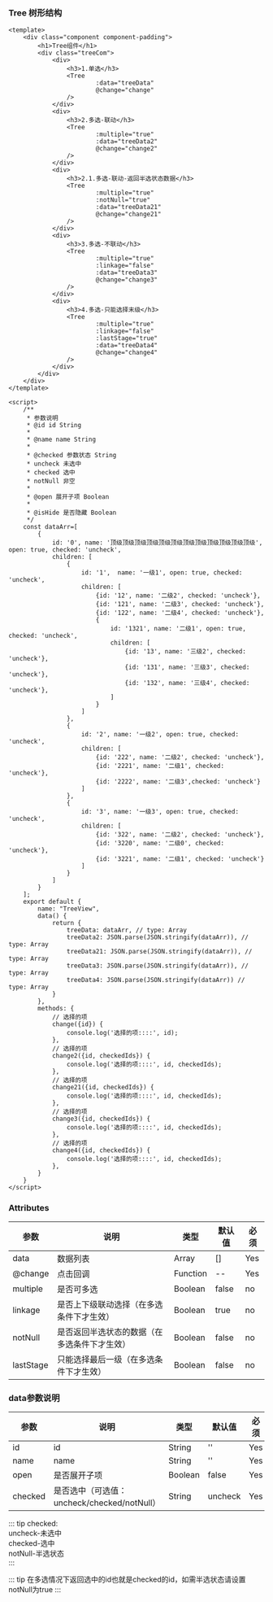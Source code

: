 ### Tree 树形结构

<template>
    <div class="component component-padding">
        <h1>Tree组件</h1>
        <div class="treeCom">
            <div>
                <h3>1.单选</h3>
                <Tree
                        :data="treeData"
                        @change="change"
                />
            </div>
            <div>
                <h3>2.多选-联动</h3>
                <Tree
                        :multiple="true"
                        :data="treeData2"
                        @change="change2"
                />
            </div>
            <div>
                <h3>2.1.多选-联动-返回半选状态数据</h3>
                <Tree
                        :multiple="true"
                        :notNull="true"
                        :data="treeData21"
                        @change="change21"
                />
            </div>
            <div>
                <h3>3.多选-不联动</h3>
                <Tree
                        :multiple="true"
                        :linkage="false"
                        :data="treeData3"
                        @change="change3"
                />
            </div>
            <div>
                <h3>4.多选-只能选择末级</h3>
                <Tree
                        :multiple="true"
                        :linkage="false"
                        :lastStage="true"
                        :data="treeData4"
                        @change="change4"
                />
            </div>
        </div>
    </div>
</template>

<script>
    /**
     * 参数说明
     * @id id String
     *
     * @name name String
     *
     * @checked 参数状态 String
     * uncheck 未选中
     * checked 选中
     * notNull 非空
     *
     * @open 展开子项 Boolean
     *
     * @isHide 是否隐藏 Boolean
     */
    const dataArr=[
        {
            id: '0', name: '顶级顶级顶级顶级顶级顶级顶级顶级顶级顶级顶级顶级', open: true, checked: 'uncheck',
            children: [
                {
                    id: '1',  name: '一级1', open: true, checked: 'uncheck',
                    children: [
                        {id: '12', name: '二级2', checked: 'uncheck'},
                        {id: '121', name: '二级3', checked: 'uncheck'},
                        {id: '122', name: '二级4', checked: 'uncheck'},
                        {
                            id: '1321', name: '二级1', open: true, checked: 'uncheck',
                            children: [
                                {id: '13', name: '三级2', checked: 'uncheck'},
                                {id: '131', name: '三级3', checked: 'uncheck'},
                                {id: '132', name: '三级4', checked: 'uncheck'},
                            ]
                        }
                    ]
                },
                {
                    id: '2', name: '一级2', open: true, checked: 'uncheck',
                    children: [
                        {id: '222', name: '二级2', checked: 'uncheck'},
                        {id: '2221', name: '二级1', checked: 'uncheck'},
                        {id: '2222', name: '二级3',checked: 'uncheck'}
                    ]
                },
                {
                    id: '3', name: '一级3', open: true, checked: 'uncheck',
                    children: [
                        {id: '322', name: '二级2', checked: 'uncheck'},
                        {id: '3220', name: '二级0', checked: 'uncheck'},
                        {id: '3221', name: '二级1', checked: 'uncheck'}
                    ]
                }
            ]
        }
    ];
    export default {
        name: "TreeView",
        data() {
            return {
                treeData: dataArr, // type: Array
                treeData2: JSON.parse(JSON.stringify(dataArr)), // type: Array
                treeData21: JSON.parse(JSON.stringify(dataArr)), // type: Array
                treeData3: JSON.parse(JSON.stringify(dataArr)), // type: Array
                treeData4: JSON.parse(JSON.stringify(dataArr)) // type: Array
            }
        },
        methods: {
            // 选择的项
            change({id}) {
                console.log('选择的项::::', id);
            },
            // 选择的项
            change2({id, checkedIds}) {
                console.log('选择的项::::', id, checkedIds);
            },
            // 选择的项
            change21({id, checkedIds}) {
                console.log('选择的项::::', id, checkedIds);
            },
            // 选择的项
            change3({id, checkedIds}) {
                console.log('选择的项::::', id, checkedIds);
            },
            // 选择的项
            change4({id, checkedIds}) {
                console.log('选择的项::::', id, checkedIds);
            },
        }
    }
</script>

<style lang="stylus" scoped>

.component-padding
    padding-bottom 200px !important
    .treeCom
        display flex
        justify-content space-between
        width 100%
        > div
            width 190px
            margin-right 24px
            overflow-y auto

</style>

```vue
<template>
    <div class="component component-padding">
        <h1>Tree组件</h1>
        <div class="treeCom">
            <div>
                <h3>1.单选</h3>
                <Tree
                        :data="treeData"
                        @change="change"
                />
            </div>
            <div>
                <h3>2.多选-联动</h3>
                <Tree
                        :multiple="true"
                        :data="treeData2"
                        @change="change2"
                />
            </div>
            <div>
                <h3>2.1.多选-联动-返回半选状态数据</h3>
                <Tree
                        :multiple="true"
                        :notNull="true"
                        :data="treeData21"
                        @change="change21"
                />
            </div>
            <div>
                <h3>3.多选-不联动</h3>
                <Tree
                        :multiple="true"
                        :linkage="false"
                        :data="treeData3"
                        @change="change3"
                />
            </div>
            <div>
                <h3>4.多选-只能选择末级</h3>
                <Tree
                        :multiple="true"
                        :linkage="false"
                        :lastStage="true"
                        :data="treeData4"
                        @change="change4"
                />
            </div>
        </div>
    </div>
</template>

<script>
    /**
     * 参数说明
     * @id id String
     *
     * @name name String
     *
     * @checked 参数状态 String
     * uncheck 未选中
     * checked 选中
     * notNull 非空
     *
     * @open 展开子项 Boolean
     *
     * @isHide 是否隐藏 Boolean
     */
    const dataArr=[
        {
            id: '0', name: '顶级顶级顶级顶级顶级顶级顶级顶级顶级顶级顶级顶级', open: true, checked: 'uncheck',
            children: [
                {
                    id: '1',  name: '一级1', open: true, checked: 'uncheck',
                    children: [
                        {id: '12', name: '二级2', checked: 'uncheck'},
                        {id: '121', name: '二级3', checked: 'uncheck'},
                        {id: '122', name: '二级4', checked: 'uncheck'},
                        {
                            id: '1321', name: '二级1', open: true, checked: 'uncheck',
                            children: [
                                {id: '13', name: '三级2', checked: 'uncheck'},
                                {id: '131', name: '三级3', checked: 'uncheck'},
                                {id: '132', name: '三级4', checked: 'uncheck'},
                            ]
                        }
                    ]
                },
                {
                    id: '2', name: '一级2', open: true, checked: 'uncheck',
                    children: [
                        {id: '222', name: '二级2', checked: 'uncheck'},
                        {id: '2221', name: '二级1', checked: 'uncheck'},
                        {id: '2222', name: '二级3',checked: 'uncheck'}
                    ]
                },
                {
                    id: '3', name: '一级3', open: true, checked: 'uncheck',
                    children: [
                        {id: '322', name: '二级2', checked: 'uncheck'},
                        {id: '3220', name: '二级0', checked: 'uncheck'},
                        {id: '3221', name: '二级1', checked: 'uncheck'}
                    ]
                }
            ]
        }
    ];
    export default {
        name: "TreeView",
        data() {
            return {
                treeData: dataArr, // type: Array
                treeData2: JSON.parse(JSON.stringify(dataArr)), // type: Array
                treeData21: JSON.parse(JSON.stringify(dataArr)), // type: Array
                treeData3: JSON.parse(JSON.stringify(dataArr)), // type: Array
                treeData4: JSON.parse(JSON.stringify(dataArr)) // type: Array
            }
        },
        methods: {
            // 选择的项
            change({id}) {
                console.log('选择的项::::', id);
            },
            // 选择的项
            change2({id, checkedIds}) {
                console.log('选择的项::::', id, checkedIds);
            },
            // 选择的项
            change21({id, checkedIds}) {
                console.log('选择的项::::', id, checkedIds);
            },
            // 选择的项
            change3({id, checkedIds}) {
                console.log('选择的项::::', id, checkedIds);
            },
            // 选择的项
            change4({id, checkedIds}) {
                console.log('选择的项::::', id, checkedIds);
            },
        }
    }
</script>

```

### Attributes

| 参数     | 说明  | 类型    | 默认值  | 必须    |
| ------- | ---- | ------ | ------- | ------ |
| data    | 数据列表 | Array | [] | Yes     |
| @change   | 点击回调 | Function | -- | Yes     |
| multiple  | 是否可多选 | Boolean | false | no     |
| linkage  | 是否上下级联动选择（在多选条件下才生效） | Boolean | true | no     |
| notNull  | 是否返回半选状态的数据（在多选条件下才生效） | Boolean | false | no     |
| lastStage  | 只能选择最后一级（在多选条件下才生效） | Boolean | false | no     |

### data参数说明

| 参数     | 说明  | 类型    | 默认值  | 必须    |
| ------- | ---- | ------ | ------- | ------ |
| id    | id | String | '' | Yes     |
| name   | name | String | '' | Yes     |
| open   | 是否展开子项 | Boolean | false | Yes     |
| checked   | 是否选中（可选值：uncheck/checked/notNull） | String | uncheck | Yes     |

::: tip
checked:
<br>
uncheck-未选中
<br>
checked-选中
<br>
notNull-半选状态
<br>
:::

::: tip
在多选情况下返回选中的id也就是checked的id，如需半选状态请设置notNull为true
:::
